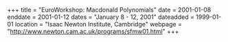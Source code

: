 +++
title = "EuroWorkshop: Macdonald Polynomials"
date = 2001-01-08
enddate = 2001-01-12
dates = "January 8 - 12, 2001"
dateadded = 1999-01-01
location = "Isaac Newton Institute, Cambridge"
webpage = "http://www.newton.cam.ac.uk/programs/sfmw01.html"
+++
